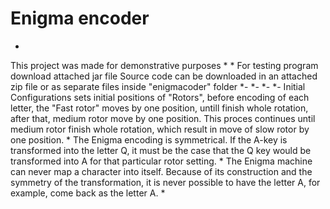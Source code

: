 # Enigma encoder
*
This project was made for demonstrative purposes
*
*
For testing program download attached jar file
Source code can be downloaded in an attached zip file or as separate files inside "enigmacoder" folder
*-
*-
*-
*-
Initial Configurations sets initial positions of "Rotors", before encoding of each letter, the "Fast rotor" moves by one position, untill finish whole rotation, after that, medium rotor move by one position. This proces continues until medium rotor finish whole rotation, which result in move of slow rotor by one position.
*
The Enigma encoding is symmetrical. If the A-key is transformed into the letter Q, 
it must be the case that the Q key would be
transformed into A for that particular rotor
setting.
*
The Enigma machine can never map a character 
into itself. Because of its construction and the symmetry of the transformation, it is never 
possible to have the letter A, for example,
come back as the letter A.
*
